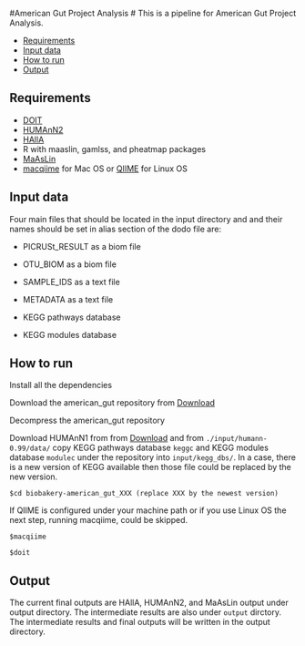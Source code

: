 #American Gut Project Analysis #
This is a pipeline for American Gut Project Analysis. 


* [Requirements](#markdown-header-requirements)
* [Input data](#markdown-header-input-data)
* [How to run](#markdown-header-how-to-run)
* [Output](#markdown-header-output)
 

## Requirements ##
* [DOIT](http://pydoit.org/install.html)
* [HUMAnN2](http://huttenhower.sph.harvard.edu/humann2)
* [HAllA](http://huttenhower.sph.harvard.edu/halla)
* R with maaslin, gamlss, and pheatmap packages
* [MaAsLin](https://bitbucket.org/biobakery/maaslin)
* [macqiime](http://www.wernerlab.org/software/macqiime/macqiime-installation) for Mac OS or [QIIME](http://qiime.org) for Linux OS

## Input data ##
Four main files that should be located in the input directory and and their names 
should be set in alias section of the dodo file are:

* PICRUSt_RESULT as a biom file
 
* OTU_BIOM as a biom file 

* SAMPLE_IDS as a text file
  
* METADATA as a text file

* KEGG pathways database 

* KEGG modules database  

## How to run ##

Install all the dependencies 

Download the american_gut repository from [Download](https://bitbucket.org/biobakery/american_gut/get/e650c8340d50.zip)

Decompress the american_gut repository

Download HUMAnN1 from from [Download](https://bitbucket.org/biobakery/humann/downloads/humann-v0.99.tar.gz) and from ``./input/humann-0.99/data/`` copy KEGG pathways database ``keggc`` and 
KEGG modules database ``modulec`` under the repository into ``input/kegg_dbs/``. In a case, there is a new version of KEGG available then 
those file could be replaced by the new version.  

``$cd biobakery-american_gut_XXX (replace XXX by the newest version)``

If QIIME is configured under your machine path or if you use Linux OS the next step, running macqiime,  could be skipped.

``$macqiime``

``$doit``

## Output ##

The current final outputs are HAllA, HUMAnN2, and MaAsLin output under output directory. The intermediate results are also under ``output`` dirctory.  
The intermediate results and final outputs will be written in the output directory.